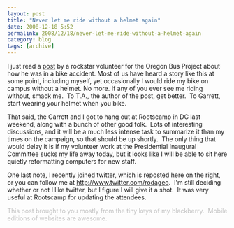 ```yaml
---
layout: post
title: "Never let me ride without a helmet again"
date: 2008-12-18 5:52
permalink: 2008/12/18/never-let-me-ride-without-a-helmet-again
category: blog
tags: [archive]
---
```

I just read a <a href="http://www.blueoregon.com/2008/12/didnt-i-just-bl.html">post</a> by a rockstar volunteer for the Oregon Bus Project about how he was in a bike accident. Most of us have heard a story like this at some point, including myself, yet occasionally I would ride my bike on campus without a helmet. No more. If any of you ever see me riding without, smack me.  To T.A., the author of the post, get better.  To Garrett, start wearing your helmet when you bike.

That said, the Garrett and I got to hang out at Rootscamp in DC last weekend, along with a bunch of other good folk.  Lots of interesting discussions, and it will be a much less intense task to summarize it than my times on the campaign, so that should be up shortly.  The only thing that would delay it is if my volunteer work at the Presidential Inaugural Committee sucks my life away today, but it looks like I will be able to sit here quietly reformatting computers for new staff.

One last note, I recently joined twitter, which is reposted here on the right, or you can follow me at <a class="superLinkifier" href="http://www.twitter.com/rodageo">http://www.twitter.com/rodageo</a>.  I'm still deciding whether or not I like twitter, but I figure I will give it a shot.  It was very useful at Rootscamp for updating the attendees.

<span style="color:#c0c0c0;">This post brought to you mostly from the tiny keys of my blackberry.  Mobile editions of websites are awesome.</span>